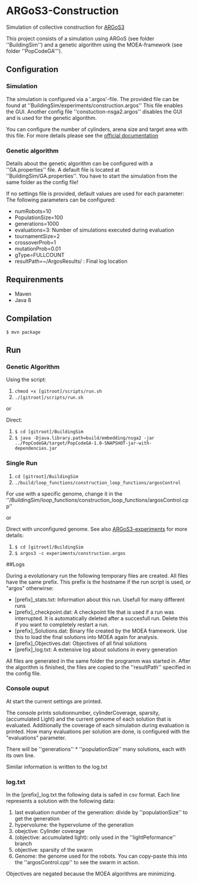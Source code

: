# ARGoS3-Construction
Simulation of collective construction for [ARGoS3](https://github.com/ilpincy/argos3)

This project consists of a simulation using ARGoS (see folder ''BuildingSim'') and a genetic algorithm using the MOEA-framework (see folder ''PopCodeGA''').

## Configuration

### Simulation

The simulation is configured via a '.argos'-file.
The provided file can be found at ''BuildingSim/experiments/construction.argos''
This file enables the GUI.
Another config file ''constuction-nsga2.argos'' disables the GUI and is used for the genetic algorithm.

You can configure the number of cylinders, arena size and target area with this file.
For more details please see the [official documentation](http://argos-sim.info/user_manual.php#_the_experiment_configuration_file)

### Genetic algorithm

Details about the genetic algorithm can be configured with a ''GA.properties'' file.
A default file is located at ''BuildingSim/GA.properties''.
You have to start the simulation from the same folder as the config file!

If no settings file is provided, default values are used for each parameter:
The following parameters can be configured:
* numRobots=10
* PopulationSize=100
* generations=1000
* evaluations=3: Number of simulations executed during evaluation
* tournamentSize=2
* crossoverProb=1
* mutationProb=0.01
* gType=FULLCOUNT
* resultPath=~/ArgosResults/ : Final log location

## Requirenments

* Maven
* Java 8

## Compilation

`$ mvn package`

## Run

### Genetic Algorithm

Using the script:
1. `chmod +x [gitroot]/scripts/run.sh`
1. `./[gitroot]/scripts/run.sh`

or

Direct:
1. `$ cd [gitroot]/BuildingSim`
1. `$ java -Djava.library.path=build/embedding/nsga2 -jar ../PopCodeGA/target/PopCodeGA-1.0-SNAPSHOT-jar-with-dependencies.jar`

### Single Run

1. `cd [gitroot]/BuildingSim`
1. `./build/loop_functions/construction_loop_functions/argosControl`

For use with a specific genome, change it in the ''/BuildingSim/loop_functions/construction_loop_functions/argosControl.cpp''

or

Direct with unconfigured genome. See also [ARGoS3-experiments](https://github.com/ilpincy/argos3-expermients) for more details:
1. `$ cd [gitroot]/BuildingSim`
1. `$ argos3 -c experiments/construction.argos`

##Logs

During a evolutionary run the following temporary files are created.
All files have the same prefix. This prefix is the hostname if the run script is used, or "argos" otherwirse:
* [prefix]_stats.txt: Information about this run. Usefull for many different runs
* [prefix]_checkpoint.dat: A checkpoint file that is used if a run was interrupted. It is automatically deleted after a succesfull run. Delete this if you want to completely restart a run.
* [prefix]_Solutions.dat: Binary file created by the MOEA framework. Use this to load the final solutions into MOEA again for analysis.
* [prefix]_Objectives.dat: Objectives of all final solutions
* [prefix]_log.txt: A extensive log about solutions in every generation

All files are generated in the same folder the programm was started in. After the algorithm is finished, the files are copied to the ''resultPath'' specified in the config file.

### Console ouput

At start the current settings are printed.

The console prints solutionnumber, cylinderCoverage, sparsity, (accumulated Light) and the current genome of each solution that is evaluated.
Additionally the coverage of each simulation during evaluation is printed. How many evaluations per solution are done, is configured with the "evaluations" parameter.

There will be ''generations'' * ''populationSize'' many solutions, each with its own line.

Similar information is written to the log.txt

### log.txt
In the [prefix]_log.txt the following data is safed in csv format.
Each line represents a solution with the following data:
1. last evaluation number of the generation: divide by ''populationSize'' to get the generation
1. hypervolume: the hypervolume of the generation
1. obejctive: Cylinder coverage
1. (objective: accumulated light): only used in the ''lightPeformance'' branch
1. objective: sparsity of the swarm
1. Genome: the genome used for the robots. You can copy-paste this into the ''argosControl.cpp'' to see the swarm in action.

Objectives are negated because the MOEA algorithms are minimizing.